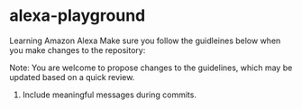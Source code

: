 # alexa-playground
Learning Amazon Alexa
Make sure you follow the guidleines below when you make changes to the repository:

Note: You are welcome to propose changes to the guidelines, which may be updated based on a quick review.
  1. Include meaningful messages during commits.
